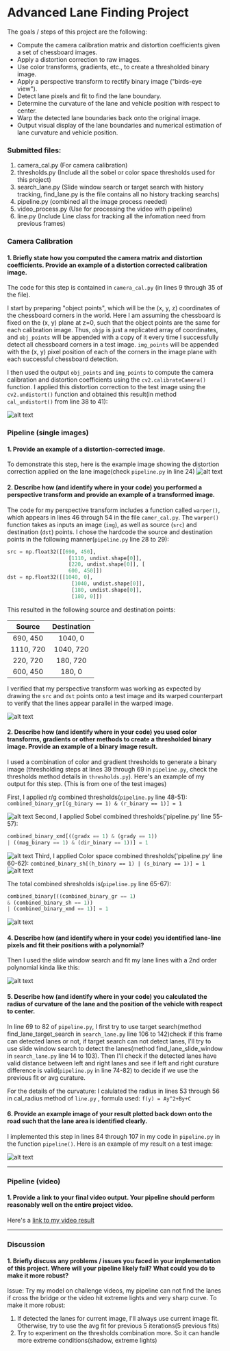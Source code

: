 # **Advanced Lane Finding Project**

The goals / steps of this project are the following:

* Compute the camera calibration matrix and distortion coefficients given a set of chessboard images.
* Apply a distortion correction to raw images.
* Use color transforms, gradients, etc., to create a thresholded binary image.
* Apply a perspective transform to rectify binary image ("birds-eye view").
* Detect lane pixels and fit to find the lane boundary.
* Determine the curvature of the lane and vehicle position with respect to center.
* Warp the detected lane boundaries back onto the original image.
* Output visual display of the lane boundaries and numerical estimation of lane curvature and vehicle position.

[//]: # (Image References)

[image1]: ./readme_images/chessboard_undistortion.png "Chessboard undistorted"
[image2]: ./readme_images/undistortion.png "Undistortion"
[image3]: ./readme_images/warped.png "Warped image"
[image4]: ./readme_images/rg_thresholds.png "R/G combined thresholds"
[image5]: ./readme_images/sobel_thresholds.png "Sobel combined thresholds"
[image6]: ./readme_images/color_thresholds.png "Color combined thresholds"
[image7]: ./readme_images/combined_thresholds.png "Combined all thresholds"
[image8]: ./readme_images/slide_window_search.png "Combined all thresholds"
[image9]: ./readme_images/processed.png "Processed"
[image10]: ./readme_images/final.png "Processed final image"
[video1]: ./project_output_video.mp4 "Video"

### Submitted files:
1. camera_cal.py (For camera calibration)
2. thresholds.py (Include all the sobel or color space thresholds used for this project)
3. search_lane.py (Slide window search or target search with history tracking, find_lane.py is the file contains all no history tracking searchs)
4. pipeline.py (combined all the image process needed)
5. video_process.py (Use for processing the video with pipeline)
6. line.py (Include Line class for tracking all the infomation need from previous frames)

### Camera Calibration

#### 1. Briefly state how you computed the camera matrix and distortion coefficients. Provide an example of a distortion corrected calibration image.

The code for this step is contained in `camera_cal.py` (in lines 9 through 35 of the file).  

I start by preparing "object points", which will be the (x, y, z) coordinates of the chessboard corners in the world. Here I am assuming the chessboard is fixed on the (x, y) plane at z=0, such that the object points are the same for each calibration image.  Thus, `objp` is just a replicated array of coordinates, and `obj_points` will be appended with a copy of it every time I successfully detect all chessboard corners in a test image.  `img_points` will be appended with the (x, y) pixel position of each of the corners in the image plane with each successful chessboard detection.  

I then used the output `obj_points` and `img_points` to compute the camera calibration and distortion coefficients using the `cv2.calibrateCamera()` function.  I applied this distortion correction to the test image using the `cv2.undistort()` function and obtained this result(in method `cal_undistort()` from line 38 to 41): 

![alt text][image1]

### Pipeline (single images)

#### 1. Provide an example of a distortion-corrected image.

To demonstrate this step, here is the example image showing the distortion correction applied on the lane image(check `pipeline.py` in line 24)
![alt text][image2]

#### 2. Describe how (and identify where in your code) you performed a perspective transform and provide an example of a transformed image.

The code for my perspective transform includes a function called `warper()`, which appears in lines 46 through 54 in the file `camer_cal.py`.  The `warper()` function takes as inputs an image (`img`), as well as source (`src`) and destination (`dst`) points.  I chose the hardcode the source and destination points in the following manner(`pipeline.py` line 28 to 29):

```python
src = np.float32([[690, 450], 
					[1110, undist.shape[0]], 
					[220, undist.shape[0]], [
					600, 450]])
dst = np.float32([[1040, 0], 
					 [1040, undist.shape[0]], 
					 [180, undist.shape[0]], 
					 [180, 0]])
```

This resulted in the following source and destination points:

| Source        | Destination   | 
|:-------------:|:-------------:| 
| 690, 450      | 1040, 0        | 
| 1110, 720      | 1040, 720      |
| 220, 720     | 180, 720      |
| 600, 450      | 180, 0        |

I verified that my perspective transform was working as expected by drawing the `src` and `dst` points onto a test image and its warped counterpart to verify that the lines appear parallel in the warped image.

![alt text][image3]

#### 2. Describe how (and identify where in your code) you used color transforms, gradients or other methods to create a thresholded binary image.  Provide an example of a binary image result.

I used a combination of color and gradient thresholds to generate a binary image (thresholding steps at lines 39 through 69 in `pipeline.py`, check the thresholds method details in `thresholds.py`).  Here's an example of my output for this step.  (This is from one of the test images)

First, I applied r/g combined thresholds(`pipeline.py` line 48-51):
`combined_binary_gr[(g_binary == 1) & (r_binary == 1)] = 1`

![alt text][image4]
Second, I applied Sobel combined thresholds('pipeline.py' line 55-57):

```python
combined_binary_xmd[((gradx == 1) & (grady == 1)) 
| ((mag_binary == 1) & (dir_binary == 1))] = 1
```
![alt text][image5]
Third, I applied Color space combined thresholds('pipeline.py' line 60-62):
`
combined_binary_sh[(h_binary == 1) | (s_binary == 1)] = 1
`
![alt text][image6]

The total combined shresholds is(`pipeline.py` line 65-67):

```python
combined_binary[((combined_binary_gr == 1) 
& (combined_binary_sh == 1)) 
| (combined_binary_xmd == 1)] = 1
```
![alt text][image7]
#### 4. Describe how (and identify where in your code) you identified lane-line pixels and fit their positions with a polynomial?

Then I used the slide window search and fit my lane lines with a 2nd order polynomial kinda like this:

![alt text][image8]

#### 5. Describe how (and identify where in your code) you calculated the radius of curvature of the lane and the position of the vehicle with respect to center.
In line 69 to 82 of `pipeline.py`, I first try to use target search(method find_lane_target_search in `search_lane.py` line 106 to 142)check if this frame can detected lanes or not, if target search can not detect lanes, I'll try to use slide window search to detect the lanes(method find_lane_slide_window in `search_lane.py` line 14 to 103). Then I'll check if the detected lanes have valid distance between left and right lanes and see if left and right curature difference is valid(`pipeline.py` in line 74-82) to decide if we use the previous fit or avg curature.

For the details of the curvature:
I calulated the radius in lines 53 through 56 in cal_radius method of `line.py` , formula used:
`f(y) = Ay^2+By+C`

#### 6. Provide an example image of your result plotted back down onto the road such that the lane area is identified clearly.

I implemented this step in lines 84 through 107 in my code in `pipeline.py` in the function `pipeline()`.  Here is an example of my result on a test image:

![alt text][image10]

---

### Pipeline (video)

#### 1. Provide a link to your final video output.  Your pipeline should perform reasonably well on the entire project video.

Here's a [link to my video result](./output.mp4)

---

### Discussion

#### 1. Briefly discuss any problems / issues you faced in your implementation of this project.  Where will your pipeline likely fail?  What could you do to make it more robust?

Issue: 
Try my model on challenge videos, my pipeline can not find the lanes if cross the bridge or the video hit extreme lights and very sharp curve.
To make it more robust:
1. If detected the lanes for current image, I'll always use current image fit. Otherwise, try to use the avg fit for previous 5 iterations(5 previous fits)
2. Try to experiment on the thresholds combination more. So it can handle more extreme conditions(shadow, extreme lights)

